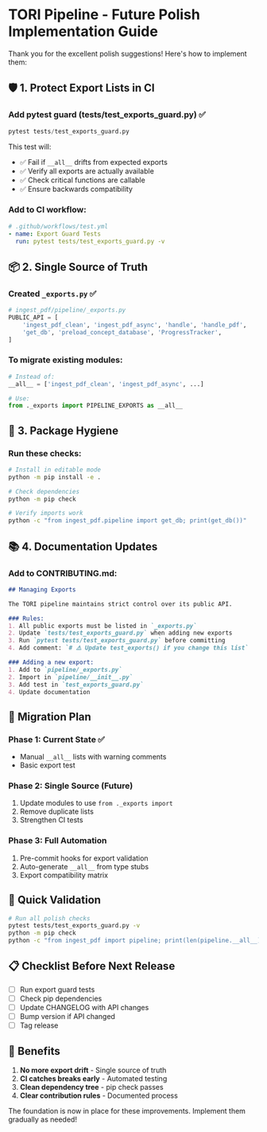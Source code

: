 # TORI Pipeline - Future Polish Implementation Guide

Thank you for the excellent polish suggestions! Here's how to implement them:

## 🛡️ 1. Protect Export Lists in CI

### Add pytest guard (tests/test_exports_guard.py) ✅
```python
pytest tests/test_exports_guard.py
```

This test will:
- ✅ Fail if `__all__` drifts from expected exports
- ✅ Verify all exports are actually available
- ✅ Check critical functions are callable
- ✅ Ensure backwards compatibility

### Add to CI workflow:
```yaml
# .github/workflows/test.yml
- name: Export Guard Tests
  run: pytest tests/test_exports_guard.py -v
```

## 📦 2. Single Source of Truth

### Created `_exports.py` ✅
```python
# ingest_pdf/pipeline/_exports.py
PUBLIC_API = [
    'ingest_pdf_clean', 'ingest_pdf_async', 'handle', 'handle_pdf',
    'get_db', 'preload_concept_database', 'ProgressTracker',
]
```

### To migrate existing modules:
```python
# Instead of:
__all__ = ['ingest_pdf_clean', 'ingest_pdf_async', ...]

# Use:
from ._exports import PIPELINE_EXPORTS as __all__
```

## 🧹 3. Package Hygiene

### Run these checks:
```bash
# Install in editable mode
python -m pip install -e .

# Check dependencies
python -m pip check

# Verify imports work
python -c "from ingest_pdf.pipeline import get_db; print(get_db())"
```

## 📚 4. Documentation Updates

### Add to CONTRIBUTING.md:
```markdown
## Managing Exports

The TORI pipeline maintains strict control over its public API.

### Rules:
1. All public exports must be listed in `_exports.py`
2. Update `tests/test_exports_guard.py` when adding new exports
3. Run `pytest tests/test_exports_guard.py` before committing
4. Add comment: `# ⚠️ Update test_exports() if you change this list`

### Adding a new export:
1. Add to `pipeline/_exports.py`
2. Import in `pipeline/__init__.py`
3. Add test in `test_exports_guard.py`
4. Update documentation
```

## 🔄 Migration Plan

### Phase 1: Current State ✅
- Manual `__all__` lists with warning comments
- Basic export test

### Phase 2: Single Source (Future)
1. Update modules to use `from ._exports import`
2. Remove duplicate lists
3. Strengthen CI tests

### Phase 3: Full Automation
1. Pre-commit hooks for export validation
2. Auto-generate `__all__` from type stubs
3. Export compatibility matrix

## 🧪 Quick Validation

```bash
# Run all polish checks
pytest tests/test_exports_guard.py -v
python -m pip check
python -c "from ingest_pdf import pipeline; print(len(pipeline.__all__))"
```

## 📋 Checklist Before Next Release

- [ ] Run export guard tests
- [ ] Check pip dependencies
- [ ] Update CHANGELOG with API changes
- [ ] Bump version if API changed
- [ ] Tag release

## 🎯 Benefits

1. **No more export drift** - Single source of truth
2. **CI catches breaks early** - Automated testing
3. **Clean dependency tree** - pip check passes
4. **Clear contribution rules** - Documented process

The foundation is now in place for these improvements. Implement them gradually as needed!
